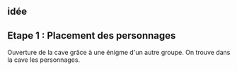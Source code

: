 
## idée 



## Etape 1 : Placement des personnages
Ouverture de la cave grâce à une énigme d'un autre groupe.
On trouve dans la cave les personnages. 
